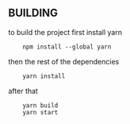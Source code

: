 ## BUILDING

to build the project first install yarn
```
    npm install --global yarn
```
then the rest of the dependencies
```
    yarn install
```
after that
```
    yarn build
    yarn start
```